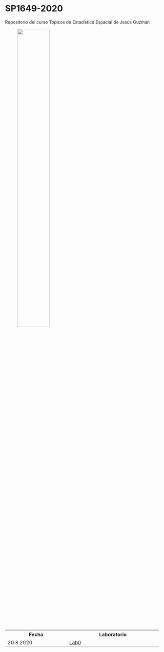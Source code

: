 # SP1649-2020
Repositorio del curso Tópicos de Estadística Espacial de Jesús Guzmán
<figure>
  <img src="Votacion.png" width="50%">
</figure>


<table style="width:100%">
  <tr>
    <th width="15%"> Fecha </th>
    <th width="25%">  Laboratorio </th>
  </tr>
    <tr>
    <td width="15%"> 20.8.2020 </td>
    <td width="25%">  <a href="Labs">Lab0</a> </td>
  </tr>
</table>

